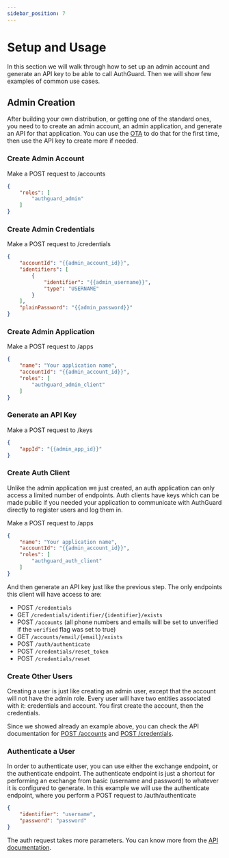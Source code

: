 ```yaml
---
sidebar_position: 7
---
```

# Setup and Usage
In this section we will walk through how to set up an admin account and generate 
an API key to be able to call AuthGuard. Then we will show few examples of common
use cases.

## Admin Creation
After building your own distribution, or getting one of the standard ones, you 
need to to create an admin account, an admin application, and generate an API 
for that application. You can use the [OTA](/docs/deployment#One-Time-Admin) to do 
that for the first time, then use the API key to create more if needed.

### Create Admin Account
Make a POST request to /accounts
```json
{
	"roles": [
		"authguard_admin"
	]
}
```

### Create Admin Credentials
Make a POST request to /credentials
```json
{
	"accountId": "{{admin_account_id}}",
	"identifiers": [
		{
			"identifier": "{{admin_username}}",
			"type": "USERNAME"
		}
	],
	"plainPassword": "{{admin_password}}"
}
```

### Create Admin Application
Make a POST request to /apps
```json
{
    "name": "Your application name",
	"accountId": "{{admin_account_id}}",
	"roles": [
		"authguard_admin_client"
	]
}
```

### Generate an API Key
Make a POST request to /keys
```json
{
	"appId": "{{admin_app_id}}"
}
```

### Create Auth Client
Unlike the admin application we just created, an auth application can only 
access a limited number of endpoints. Auth clients have keys which can be 
made public if you needed your application to communicate with AuthGuard 
directly to register users and log them in. 

Make a POST request to /apps
```json
{
    "name": "Your application name",
	"accountId": "{{admin_account_id}}",
	"roles": [
		"authguard_auth_client"
	]
}
```
And then generate an API key just like the previous step. The only 
endpoints this client will have access to are:
* POST `/credentials`
* GET `/credentials/identifier/{identifier}/exists`
* POST `/accounts` (all phone numbers and emails will be set to unverified if the `verified` flag was set to true)
* GET `/accounts/email/{email}/exists`
* POST `/auth/authenticate`
* POST `/credentials/reset_token`
* POST `/credentials/reset`

### Create Other Users
Creating a user is just like creating an admin user, except that the account 
will not have the admin role. Every user will have two entities associated 
with it: credentials and account. You first create the account, then the 
credentials.

Since we showed already an example above, you can check the API documentation 
for [POST /accounts](/api#operation/createAccount) and 
[POST /credentials](/api#operation/createCredentials).

### Authenticate a User
In order to authenticate user, you can use either the exchange endpoint, or 
the authenticate endpoint. The authenticate endpoint is just a shortcut for 
performing an exchange from basic (username and password) to whatever it is 
configured to generate. In this example we will use the authenticate endpoint, 
where you perform a POST request to /auth/authenticate
```json
{
    "identifier": "username",
    "password": "password"
}
```

The auth request takes more parameters. You can know more from the [API 
documentation](/api).